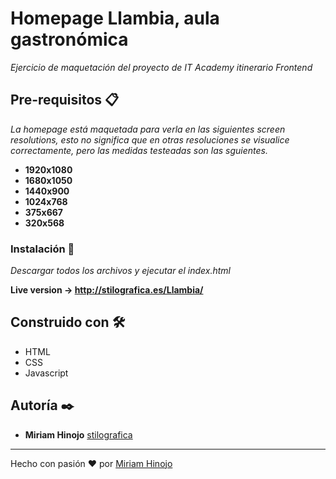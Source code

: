 # Homepage Llambia, aula gastronómica

_Ejercicio de maquetación del proyecto de IT Academy itinerario Frontend_

## Pre-requisitos 📋

_La homepage está maquetada para verla en las siguientes screen resolutions, esto no significa que en otras resoluciones se visualice correctamente, pero las medidas testeadas son las sguientes._

* **1920x1080**
* **1680x1050**
* **1440x900**
* **1024x768**
* **375x667**
* **320x568**

### Instalación 🔧

_Descargar todos los archivos y ejecutar el index.html_

**Live version -> http://stilografica.es/Llambia/**


## Construido con 🛠️

* HTML
* CSS
* Javascript


## Autoría ✒️

* **Miriam Hinojo** [stilografica](https://github.com/stilografica/)

---
Hecho con pasión ❤️ por [Miriam Hinojo](https://github.com/stilografica/)
